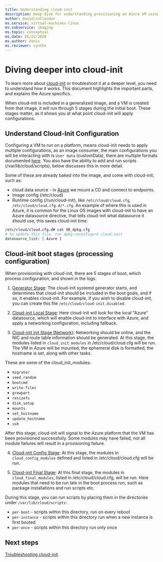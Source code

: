 ```yaml
---
title: Understanding cloud-init 
description: Deep dive for understanding provisioning an Azure VM using cloud-init.
author: danielsollondon 
ms.service: virtual-machines-linux
ms.subservice: imaging
ms.topic: conceptual
ms.date: 05/21/2020
ms.author: danis
ms.reviewer: cynthn
---
```



# Diving deeper into cloud-init
To learn more about [cloud-init](https://cloudinit.readthedocs.io/en/latest/index.html) or troubleshoot it at a deeper level, you need to understand how it works. This document highlights the important parts, and explains the Azure specifics.

When cloud-init is included in a generalized image, and a VM is created from that image, it will run through 5 stages during the initial boot. These stages matter, as it shows you at what point cloud-init will apply configurations. 


## Understand Cloud-Init Configuration
Configuring a VM to run on a platform, means cloud-init needs to apply multiple configurations, as an image consumer, the main configurations you will be interacting with is `User data` (customData), there are multiple formats documented [here](https://cloudinit.readthedocs.io/en/latest/topics/format.html#user-data-formats). You also have the ability to add and run scripts (/var/lib/cloud/scripts), below discusses this in more detail.

Some of these are already baked into the image, and come with cloud-init, such as:

* cloud data source - in [Azure](https://cloudinit.readthedocs.io/en/latest/topics/datasources/azure.html#azure) we mount a CD and connect to endpoints.
* Image config (/etc/cloud)
* Runtime config (/run/cloud-init), like `/etc/cloud/cloud.cfg`, `/etc/cloud/cloud.cfg.d/*.cfg`. An example of where this is used in Azure, it is common for the Linux OS images with cloud-init to have an Azure datasource directive, that tells cloud-init what datasource it should use, this saves cloud-init time:

```bash
/etc/cloud/cloud.cfg.d# cat 90_dpkg.cfg
# to update this file, run dpkg-reconfigure cloud-init
datasource_list: [ Azure ]
```


## Cloud-init boot stages (processing configuration)

When provisioning with cloud-init, there are 5 stages of boot, which process configuration, and shown in the logs.

1. [Generator Stage](https://cloudinit.readthedocs.io/en/latest/topics/boot.html#generator): The cloud-init systemd generator starts, and determines that cloud-init should be included in the boot goals, and if so, it enables cloud-init. For example, if you wish to disable cloud-init, you can create this file `/etc/cloud/cloud-init.disabled`.

2. [Cloud-init Local Stage](https://cloudinit.readthedocs.io/en/latest/topics/boot.html#local): Here cloud-init will look for the local "Azure" datasource, which will enable cloud-init to interface with Azure, and apply a networking configuration, including fallback.

3. [Cloud-init init Stage (Network)](https://cloudinit.readthedocs.io/en/latest/topics/boot.html#network): Networking should be online, and the NIC and route table information should be generated. At this stage, the modules listed in `cloud_init_modules` in /etc/cloud/cloud.cfg will be run. The VM in Azure will be mounted, the ephemeral disk is formatted, the hostname is set, along with other tasks.

These are some of the cloud_init_modules:
- `migrator`
- `seed_random`
- `bootcmd`
- `write-files`
- `growpart`
- `resizefs`
- `disk_setup`
- `mounts`
- `set_hostname`
- `update_hostname`
- `ssh`


After this stage, cloud-init will signal to the Azure platform that the VM has been provisioned successfully. Some modules may have failed, not all module failures will result in a provisioning failure.

4. [Cloud-init Config Stage](https://cloudinit.readthedocs.io/en/latest/topics/boot.html#config): At this stage, the modules in `cloud_config_modules` defined and listed in /etc/cloud/cloud.cfg will be run.


5. [Cloud-init Final Stage](https://cloudinit.readthedocs.io/en/latest/topics/boot.html#final): At this final stage, the modules in `cloud_final_modules`, listed in /etc/cloud/cloud.cfg, will be run. Here modules that need to be run late in the boot process run, such as package installations and run scripts etc. 

During this stage, you can run scripts by placing them in the directories under `/var/lib/cloud/scripts`:
- `per-boot` - scripts within this directory, run on every reboot
- `per-instance` - scripts within this directory run when a new instance is first booted
- `per-once` - scripts within this directory run only once

## Next steps

[Troubleshooting cloud-init](cloud-init-troubleshooting.md).
